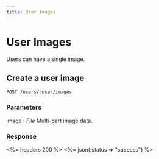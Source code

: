 ```yaml
---
title: User Images
---
```


# User Images

Users can have a single image.

## Create a user image

    POST /users/:user/images


### Parameters

image
: _File_ Multi-part image data.


### Response

<%= headers 200 %>
<%= json(:status => "success") %>